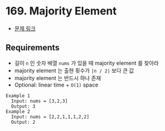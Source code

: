 # 169. Majority Element

- [문제 링크](https://leetcode.com/problems/majority-element/)

## Requirements

- 길이 `n` 인 숫자 배열 `nums` 가 있을 때 majority element 를 찾아라
- majority element 는 출현 횟수가 `|n / 2|` 보다 큰 값
- majority element 는 반드시 하나 존재
- Optional: linear time + `O(1)` space

```text
Example 1
  Input: nums = [3,2,3]
  Output: 3
Example 2
  Input: nums = [2,2,1,1,1,2,2]
  Output: 2
```
